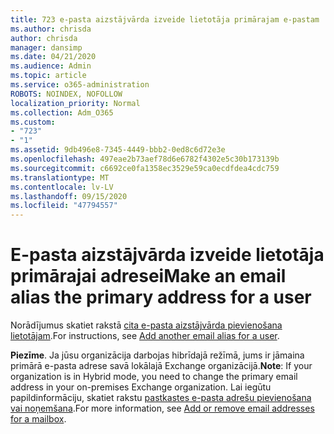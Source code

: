 ```yaml
---
title: 723 e-pasta aizstājvārda izveide lietotāja primārajam e-pastam
ms.author: chrisda
author: chrisda
manager: dansimp
ms.date: 04/21/2020
ms.audience: Admin
ms.topic: article
ms.service: o365-administration
ROBOTS: NOINDEX, NOFOLLOW
localization_priority: Normal
ms.collection: Adm_O365
ms.custom:
- "723"
- "1"
ms.assetid: 9db496e8-7345-4449-bbb2-0ed8c6d72e3e
ms.openlocfilehash: 497eae2b73aef78d6e6782f4302e5c30b173139b
ms.sourcegitcommit: c6692ce0fa1358ec3529e59ca0ecdfdea4cdc759
ms.translationtype: MT
ms.contentlocale: lv-LV
ms.lasthandoff: 09/15/2020
ms.locfileid: "47794557"
---
```

# <a name="make-an-email-alias-the-primary-address-for-a-user"></a><span data-ttu-id="1d18b-102">E-pasta aizstājvārda izveide lietotāja primārajai adresei</span><span class="sxs-lookup"><span data-stu-id="1d18b-102">Make an email alias the primary address for a user</span></span>

<span data-ttu-id="1d18b-103">Norādījumus skatiet rakstā [cita e-pasta aizstājvārda pievienošana lietotājam](https://docs.microsoft.com/microsoft-365/admin/email/add-another-email-alias-for-a-user).</span><span class="sxs-lookup"><span data-stu-id="1d18b-103">For instructions, see [Add another email alias for a user](https://docs.microsoft.com/microsoft-365/admin/email/add-another-email-alias-for-a-user).</span></span>

<span data-ttu-id="1d18b-104">**Piezīme**. Ja jūsu organizācija darbojas hibrīdajā režīmā, jums ir jāmaina primārā e-pasta adrese savā lokālajā Exchange organizācijā.</span><span class="sxs-lookup"><span data-stu-id="1d18b-104">**Note**: If your organization is in Hybrid mode, you need to change the primary email address in your on-premises Exchange organization.</span></span> <span data-ttu-id="1d18b-105">Lai iegūtu papildinformāciju, skatiet rakstu [pastkastes e-pasta adrešu pievienošana vai noņemšana](https://technet.microsoft.com/library/bb123794.aspx).</span><span class="sxs-lookup"><span data-stu-id="1d18b-105">For more information, see [Add or remove email addresses for a mailbox](https://technet.microsoft.com/library/bb123794.aspx).</span></span>
